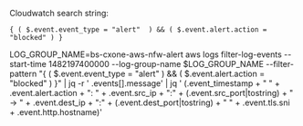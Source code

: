 
Cloudwatch search string:
```
{ ( $.event.event_type = "alert"  ) && ( $.event.alert.action = "blocked" ) }
```

LOG_GROUP_NAME=bs-cxone-aws-nfw-alert
aws logs filter-log-events --start-time 1482197400000 --log-group-name $LOG_GROUP_NAME --filter-pattern "{ ( $.event.event_type = "alert"  ) && ( $.event.alert.action = "blocked" ) }" | jq -r ' .events[].message' |  jq ' (.event_timestamp + " " + .event.alert.action + ": " + .event.src_ip + ":" + (.event.src_port|tostring) + " -> "  + .event.dest_ip + ":" + (.event.dest_port|tostring) + " " + .event.tls.sni + .event.http.hostname)'
